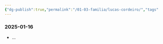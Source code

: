 ```yaml
---
{"dg-publish":true,"permalink":"/01-03-familia/lucas-cordeiro/","tags":["gardenEntry"]}
---
```


### 2025-01-16
- ...